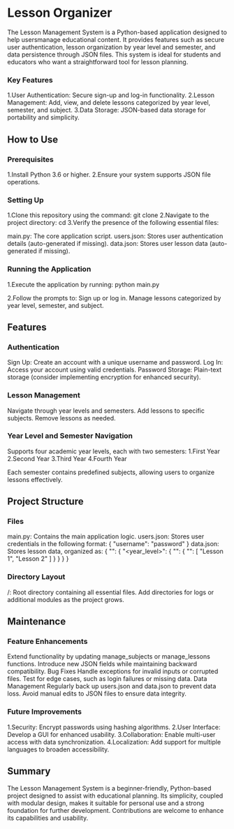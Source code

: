 # Lesson Organizer

The Lesson Management System is a Python-based application designed to help usersmanage educational content. It provides features such as secure user authentication, lesson organization by year level and semester, and data persistence through JSON files. This system is ideal for students and educators who want a straightforward tool for lesson planning.
### Key Features
1.User Authentication: Secure sign-up and log-in functionality.
2.Lesson Management: Add, view, and delete lessons categorized by year level, semester, and subject.
3.Data Storage: JSON-based data storage for portability and simplicity.

## How to Use
### Prerequisites
1.Install Python 3.6 or higher.
2.Ensure your system supports JSON file operations.

### Setting Up
1.Clone this repository using the command: 
git clone <repository-url>
2.Navigate to the project directory: 
cd <project-directory>
3.Verify the presence of the following essential files: 
 
main.py: The core application script.
users.json: Stores user authentication details (auto-generated if missing).
data.json: Stores user lesson data (auto-generated if missing).

### Running the Application
1.Execute the application by running: 
python main.py

2.Follow the prompts to: 
Sign up or log in.
Manage lessons categorized by year level, semester, and subject.

## Features

### Authentication
Sign Up: Create an account with a unique username and password.
Log In: Access your account using valid credentials.
Password Storage: Plain-text storage (consider implementing encryption for enhanced security).

### Lesson Management
Navigate through year levels and semesters.
Add lessons to specific subjects.
Remove lessons as needed.

### Year Level and Semester Navigation
Supports four academic year levels, each with two semesters:
1.First Year
2.Second Year
3.Third Year
4.Fourth Year

Each semester contains predefined subjects, allowing users to organize lessons effectively.

## Project Structure

### Files

main.py: Contains the main application logic.
users.json: Stores user credentials in the following format: 
{
  "username": "password"
}
data.json: Stores lesson data, organized as: 
{
  "<username>": {
    "<year_level>": {
      "<semester>": {
        "<subject>": [
          "Lesson 1",
          "Lesson 2"
        ]
      }
    }
  }
}

### Directory Layout
/: Root directory containing all essential files.
Add directories for logs or additional modules as the project grows.

## Maintenance

### Feature Enhancements
Extend functionality by updating manage_subjects or manage_lessons functions.
Introduce new JSON fields while maintaining backward compatibility.
Bug Fixes
Handle exceptions for invalid inputs or corrupted files.
Test for edge cases, such as login failures or missing data.
Data Management
Regularly back up users.json and data.json to prevent data loss.
Avoid manual edits to JSON files to ensure data integrity.

### Future Improvements
1.Security: Encrypt passwords using hashing algorithms.
2.User Interface: Develop a GUI for enhanced usability.
3.Collaboration: Enable multi-user access with data synchronization.
4.Localization: Add support for multiple languages to broaden accessibility.

## Summary

The Lesson Management System is a beginner-friendly, Python-based project designed to assist with educational planning. Its simplicity, coupled with modular design, makes it suitable for personal use and a strong foundation for further development. Contributions are welcome to enhance its capabilities and usability.

